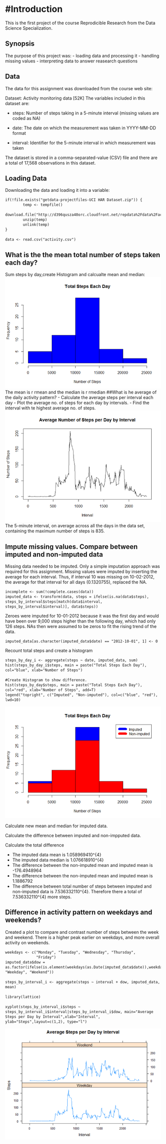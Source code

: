 \#Introduction
==============

This is the first project of the course Reprodicible Research from the
Data Science Specialization.

Synopsis
--------

The purpose of this project was: - loading data and processing it -
handling missing values - interpreting data to answer reasearch
questions

Data
----

The data for this assignment was downloaded from the course web site:

Dataset: Activity monitoring data [52K] The variables included in this
dataset are:

-   steps: Number of steps taking in a 5-minute interval (missing values
    are coded as NA)

-   date: The date on which the measurement was taken in YYYY-MM-DD
    format

-   interval: Identifier for the 5-minute interval in which measurement
    was taken

The dataset is stored in a comma-separated-value (CSV) file and there
are a total of 17,568 observations in this dataset.

Loading Data
------------

Downloading the data and loading it into a variable:

    if(!file.exists("getdata-projectfiles-UCI HAR Dataset.zip")) {
            temp <- tempfile()
            download.file("http://d396qusza40orc.cloudfront.net/repdata%2Fdata%2Factivity.zip",temp)
            unzip(temp)
            unlink(temp)
    }

    data <- read.csv("activity.csv")

What is the the mean total number of steps taken each day?
----------------------------------------------------------

Sum steps by day,create Histogram and calcualte mean and median:
![](ReprodicibleResearch_files/figure-markdown_strict/unnamed-chunk-2-1.png)<!-- -->
The mean is r rmean and the median is r rmedian \#\#What is he average
of the daily activity pattern? - Calculate the average steps per
interval each day - Plot the average no. of steps for each day by
intervals. - Find the interval with te highest average no. of steps.
![](ReprodicibleResearch_files/figure-markdown_strict/unnamed-chunk-3-1.png)<!-- -->
The 5-minute interval, on average across all the days in the data set,
containing the maximum number of steps is 835.

Impute missing values. Compare between imputed and non-imputed data
-------------------------------------------------------------------

Missing data needed to be imputed. Only a simple imputation approach was
required for this assignment. Missing values were imputed by inserting
the average for each interval. Thus, if interval 10 was missing on
10-02-2012, the average for that interval for all days (0.1320755),
replaced the NA.

    incomplete <- sum(!complete.cases(data))
    imputed_data <- transform(data, steps = ifelse(is.na(data$steps), steps_by_interval$steps[match(data$interval, steps_by_interval$interval)], data$steps))

Zeroes were imputed for 10-01-2012 because it was the first day and
would have been over 9,000 steps higher than the following day, which
had only 126 steps. NAs then were assumed to be zeros to fit the rising
trend of the data.

    imputed_data[as.character(imputed_data$date) == "2012-10-01", 1] <- 0

Recount total steps and create a histogram

    steps_by_day_i <- aggregate(steps ~ date, imputed_data, sum)
    hist(steps_by_day_i$steps, main = paste("Total Steps Each Day"), col="blue", xlab="Number of Steps")

    #Create Histogram to show difference. 
    hist(steps_by_day$steps, main = paste("Total Steps Each Day"), col="red", xlab="Number of Steps", add=T)
    legend("topright", c("Imputed", "Non-imputed"), col=c("blue", "red"), lwd=10)

![](ReprodicibleResearch_files/figure-markdown_strict/unnamed-chunk-6-1.png)<!-- -->

Calculate new mean and median for imputed data.

Calculate the difference between imputed and non-impputed data.

Calculate the total difference

-   The imputed data mean is 1.058969410^{4}
-   The imputed data median is 1.076618910^{4}
-   The difference between the non-imputed mean and imputed mean
    is -176.4948964
-   The difference between the non-imputed mean and imputed mean is
    1.1886792
-   The difference between total number of steps between imputed and
    non-imputed data is 7.536332110^{4}. Therefore there a total of
    7.536332110^{4} more steps.

Difference in activity pattern on weekdays and weekends?
--------------------------------------------------------

Created a plot to compare and contrast number of steps between the week
and weekend. There is a higher peak earlier on weekdays, and more
overall activity on weekends.

    weekdays <- c("Monday", "Tuesday", "Wednesday", "Thursday", 
                  "Friday")
    imputed_data$dow = as.factor(ifelse(is.element(weekdays(as.Date(imputed_data$date)),weekdays), "Weekday", "Weekend"))

    steps_by_interval_i <- aggregate(steps ~ interval + dow, imputed_data, mean)

    library(lattice)

    xyplot(steps_by_interval_i$steps ~ steps_by_interval_i$interval|steps_by_interval_i$dow, main="Average Steps per Day by Interval",xlab="Interval", ylab="Steps",layout=c(1,2), type="l")

![](ReprodicibleResearch_files/figure-markdown_strict/unnamed-chunk-10-1.png)<!-- -->
